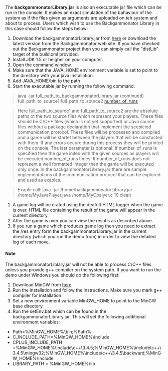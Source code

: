 The **backgammonatorLibrary.jar** is also an executable jar file which can be run in the console. It makes an exact simulation of the bahaviour of the system as if the files given as arguments are uploaded on teh system and about to process. Users which wish to use the Backgammonator Library in this case should follow the steps below:

  1. Download the backgammonatorLibrary.jar from [here](http://code.google.com/p/backgammonator/downloads/list) or download the latest version from the Backgammonator web site. If you have checked out the Backgammonator project then you can simply call the "distLib" target of the build.xml provided.
  1. Install JDK 1.5 or heigher on your computer.
  1. Open the command window.
  1. Make sure that the JAVA\_HOME environment variable is set to point to the directory with your java installation.
  1. Add JAVA\_HOME/bin to the path
  1. Start the executable jar by running the following command:

> java -jar full\_path\_to\_backgammonatorLibrary.jar
> (continued) full\_path\_to\_source1 full\_path\_to\_source2 [number\_of\_runs](number_of_runs.md)

> Here full\_path\_to\_source1 and full\_path\_to\_source2 are the absolute paths ot the two
> source files which represent your players. These files should be C/C++ files (which is not yet supported) or Java source files without a package declaration that implement the scepicied communication protocol. These files will be processed and compiled and a game will be startet between the players that will be constucted with them. If any errors occure during this process they will be printed on the console. The last parameter is optional. If number\_of\_runs is specified then the game inited with the given sources as players will be executed number\_of\_runs times. If number\_of\_runs does not represent a well formatted integer then the game will be executed only once. In the backgammonatorLibrary.jar there are sample implementations of the communication protocol that can be explored and used as exaples.

> Exaple call:
> java -jar /home/backgammonatorLibrary.jar /home/MyJavaPlayer.java /home/MyCpalyer.c 10 clean

  1. A game log will be crated using the deafult HTML logger when the game is over. HTML file containing the result of the game will appear in the current directory.
  1. After the game is over you can view the resutls as described above.
  1. If you run a game which produces game log then you need to extract the /res entry form the backgammonatorLibrary.jar in the current directory (which you run the demo from) in order to view the detailed log of each move.

#### Note ####
The backgammonatorLiblary.jar will not be able to process C/C++ files unless you provide g++ compiler on the system path. If you want to run the demo under Windows you should do the following first:

  1. Download MinGW from [here](http://code.google.com/p/backgammonator/downloads/list)
  1. Run the installation and follow the instructions. Make sure you mark g++ compiler for installation.
  1. Set a new environment variable MinGW\_HOME to point to the MinGW base directory.
  1. Run the setEnv.bat which can be found in the backgammonatorLibrary.jar. This will set the following additional environment variables:

  * Path=%MinGW\_HOME%\bin;%Path%
  * C\_INCLUDE\_PATH=%MinGW\_HOME%\include
  * CPLUS\_INCLUDE\_PATH =%MinGW\_HOME%\include\c++\3.4.5;%MinGW\_HOME%\include\c++\3.4.5\mingw32;%MinGW\_HOME%\include\c++\3.4.5\backward;%MinGW\_HOME%\include
  * LIBRARY\_PATH = %MinGW\_HOME%\lib